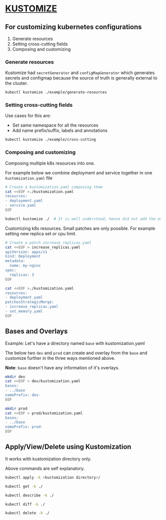 # [KUSTOMIZE](https://kubernetes.io/docs/tasks/manage-kubernetes-objects/kustomization/)

## For customizing kubernetes configurations

1. Generate resources
2. Setting cross-cutting fields
3. Composing and customizing

### Generate resources

Kustomize had `secretGenerator` and `configMapGenerator` which generates secrets and configmap because the source of truth is generally external to the cluster.

```zsh
kubectl kustomize ./example/generate-resources
```

### Setting cross-cutting fields

Use cases for this are:
- Set same namespace for all the resources
- Add name prefix/suffix, labels and annotations

```zsh
kubectl kustomize ./example/cross-cutting
```

### Composing and customizing

Composing multiple k8s resources into one.

For example below we combine deployment and service together in one `kustomization.yaml` file
```zsh
# Create a kustomization.yaml composing them
cat <<EOF >./kustomization.yaml
resources:
- deployment.yaml
- service.yaml
EOF

kubectl kustomize ./  # It is well understood, hence did not add the example.
```

Customizing k8s resources.
Small patches are only possible. For example setting new replica set or cpu limit.

```zsh
# Create a patch increase_replicas.yaml
cat <<EOF > increase_replicas.yaml
apiVersion: apps/v1
kind: Deployment
metadata:
  name: my-nginx
spec:
  replicas: 3
EOF

cat <<EOF >./kustomization.yaml
resources:
- deployment.yaml
patchesStrategicMerge:
- increase_replicas.yaml
- set_memory.yaml
EOF
```

## Bases and Overlays

Example:
Let's have a directory named `base` with kustomization.yaml

The below two `dev` and `prod` can create and overlay from the `base` and customize further in the three ways mentioned above.

**Note**: `base` doesn't have any information of it's overlays.

```zsh
mkdir dev
cat <<EOF > dev/kustomization.yaml
bases:
- ../base
namePrefix: dev-
EOF

mkdir prod
cat <<EOF > prod/kustomization.yaml
bases:
- ../base
namePrefix: prod-
EOF
```

## Apply/View/Delete using Kustomization

It works with kustomization directory only.

Above commands are self explanatory.
```zsh
kubectl apply -k <kustomization directory>/

kubectl get -k ./

kubectl describe -k ./

kubectl diff -k ./

kubectl delete -k ./
```



